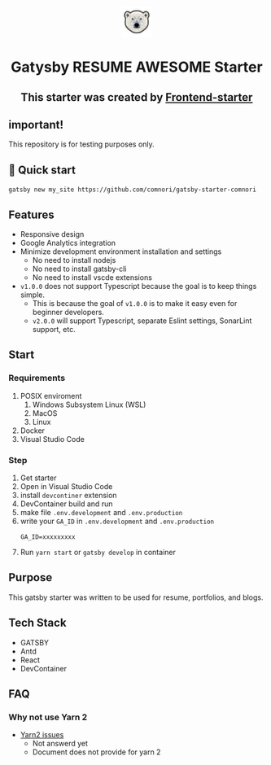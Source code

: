 <p align="center">
  <a href="https://www.gatsbyjs.com/?utm_source=starter&utm_medium=readme&utm_campaign=minimal-starter-ts">
    <img alt="Gatsby" src="src/images/icon.png" width="60" />
  </a>
</p>
<h1 align="center">
  Gatysby RESUME AWESOME Starter
</h1>
<h2 align="center">
  This starter was created by <a href=https://github.com/comnori/frontend-starter>Frontend-starter</a>
</h2>

## important!

This repository is for testing purposes only.

## 🚀 Quick start

```shell
gatsby new my_site https://github.com/comnori/gatsby-starter-comnori
```

## Features

-   Responsive design
-   Google Analytics integration
-   Minimize development environment installation and settings
    -   No need to install nodejs
    -   No need to install gatsby-cli
    -   No need to install vscde extensions
-   `v1.0.0` does not support Typescript because the goal is to keep things simple.
    -   This is because the goal of `v1.0.0` is to make it easy even for beginner developers.
    -   `v2.0.0` will support Typescript, separate Eslint settings, SonarLint support, etc.

## Start

### Requirements

1. POSIX enviroment
    1. Windows Subsystem Linux (WSL)
    2. MacOS
    3. Linux
2. Docker
3. Visual Studio Code

### Step

1. Get starter
2. Open in Visual Studio Code
3. install `devcontiner` extension
4. DevContainer build and run
5. make file `.env.development` and `.env.production`
6. write your `GA_ID` in `.env.development` and `.env.production`
    ```
    GA_ID=xxxxxxxxx
    ```
7. Run `yarn start` or `gatsby develop` in container

## Purpose

This gatsby starter was written to be used for resume, portfolios, and blogs.

## Tech Stack

-   GATSBY
-   Antd
-   React
-   DevContainer

## FAQ

### Why not use Yarn 2

-   [Yarn2 issues](https://github.com/gatsbyjs/gatsby/discussions/20949)
    -   Not answerd yet
    -   Document does not provide for yarn 2
